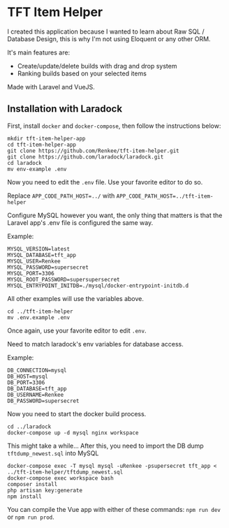 # TFT Item Helper
I created this application because I wanted to learn about Raw SQL / Database Design, this is why I'm not using Eloquent or any other ORM.

It's main features are:
- Create/update/delete builds with drag and drop system
- Ranking builds based on your selected items

Made with Laravel and VueJS.

## Installation with Laradock
First, install `docker` and `docker-compose`, then follow the instructions below:
```
mkdir tft-item-helper-app
cd tft-item-helper-app
git clone https://github.com/Renkee/tft-item-helper.git
git clone https://github.com/laradock/laradock.git
cd laradock
mv env-example .env
```
Now you need to edit the `.env` file. Use your favorite editor to do so.

Replace `APP_CODE_PATH_HOST=../` with `APP_CODE_PATH_HOST=../tft-item-helper`

Configure MySQL however you want, the only thing that matters is that the Laravel app's .env file is configured the same way.

Example:
```
MYSQL_VERSION=latest
MYSQL_DATABASE=tft_app
MYSQL_USER=Renkee
MYSQL_PASSWORD=supersecret
MYSQL_PORT=3306
MYSQL_ROOT_PASSWORD=supersupersecret
MYSQL_ENTRYPOINT_INITDB=./mysql/docker-entrypoint-initdb.d
```
All other examples will use the variables above.
```
cd ../tft-item-helper
mv .env.example .env
```
Once again, use your favorite editor to edit `.env`.

Need to match laradock's env variables for database access.

Example:
```
DB_CONNECTION=mysql
DB_HOST=mysql
DB_PORT=3306
DB_DATABASE=tft_app
DB_USERNAME=Renkee
DB_PASSWORD=supersecret
```
Now you need to start the docker build process.
```
cd ../laradock
docker-compose up -d mysql nginx workspace
```
This might take a while... After this, you need to import the DB dump `tftdump_newest.sql` into MySQL
```
docker-compose exec -T mysql mysql -uRenkee -psupersecret tft_app < ../tft-item-helper/tftdump_newest.sql
docker-compose exec workspace bash
composer install
php artisan key:generate
npm install
```
You can compile the Vue app with either of these commands: `npm run dev` or `npm run prod`.
